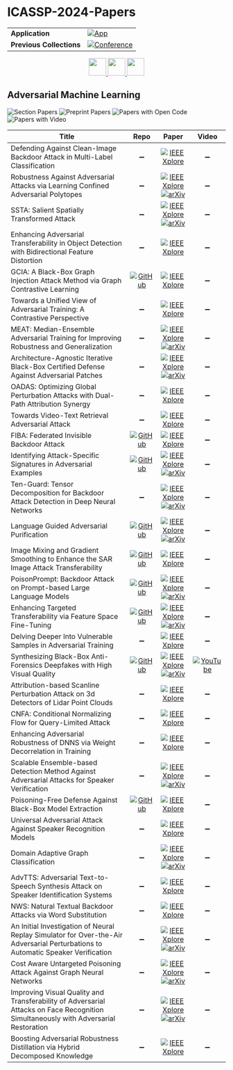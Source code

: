 # ICASSP-2024-Papers

<table>
    <tr>
        <td><strong>Application</strong></td>
        <td>
            <a href="https://huggingface.co/spaces/DmitryRyumin/NewEraAI-Papers" style="float:left;">
                <img src="https://img.shields.io/badge/🤗-NewEraAI--Papers-FFD21F.svg" alt="App" />
            </a>
        </td>
    </tr>
    <tr>
        <td><strong>Previous Collections</strong></td>
        <td>
            <a href="https://github.com/DmitryRyumin/ICASSP-2023-24-Papers/blob/main/README_2023.md">
                <img src="http://img.shields.io/badge/ICASSP-2023-0073AE.svg" alt="Conference">
            </a>
        </td>
    </tr>
</table>

<div align="center">
    <a href="https://github.com/DmitryRyumin/ICASSP-2023-24-Papers/blob/main/sections/2024/main/SLP-L10.md">
        <img src="https://cdn.jsdelivr.net/gh/DmitryRyumin/NewEraAI-Papers@main/images/left.svg" width="40" alt="" />
    </a>
    <a href="https://github.com/DmitryRyumin/ICASSP-2023-24-Papers/">
        <img src="https://cdn.jsdelivr.net/gh/DmitryRyumin/NewEraAI-Papers@main/images/home.svg" width="40" alt="" />
    </a>
    <a href="https://github.com/DmitryRyumin/ICASSP-2023-24-Papers/blob/main/sections/2024/main/SLP-L11.md">
        <img src="https://cdn.jsdelivr.net/gh/DmitryRyumin/NewEraAI-Papers@main/images/right.svg" width="40" alt="" />
    </a>
</div>

## Adversarial Machine Learning

![Section Papers](https://img.shields.io/badge/Section%20Papers-32-42BA16) ![Preprint Papers](https://img.shields.io/badge/Preprint%20Papers-14-b31b1b) ![Papers with Open Code](https://img.shields.io/badge/Papers%20with%20Open%20Code-6-1D7FBF) ![Papers with Video](https://img.shields.io/badge/Papers%20with%20Video-0-FF0000)

| **Title** | **Repo** | **Paper** | **Video** |
|-----------|:--------:|:---------:|:---------:|
| Defending Against Clean-Image Backdoor Attack in Multi-Label Classification | :heavy_minus_sign: | [![IEEE Xplore](https://img.shields.io/badge/IEEE-10447895-E4A42C.svg)](https://ieeexplore.ieee.org/document/10447895) | :heavy_minus_sign: |
| Robustness Against Adversarial Attacks via Learning Confined Adversarial Polytopes | :heavy_minus_sign: | [![IEEE Xplore](https://img.shields.io/badge/IEEE-10446776-E4A42C.svg)](https://ieeexplore.ieee.org/document/10446776) <br/> [![arXiv](https://img.shields.io/badge/arXiv-2401.07991-b31b1b.svg)](https://arxiv.org/abs/2401.07991) | :heavy_minus_sign: |
| SSTA: Salient Spatially Transformed Attack | :heavy_minus_sign: | [![IEEE Xplore](https://img.shields.io/badge/IEEE-10447882-E4A42C.svg)](https://ieeexplore.ieee.org/document/10447882) <br/> [![arXiv](https://img.shields.io/badge/arXiv-2312.07258-b31b1b.svg)](https://arxiv.org/abs/2312.07258) | :heavy_minus_sign: |
| Enhancing Adversarial Transferability in Object Detection with Bidirectional Feature Distortion | :heavy_minus_sign: | [![IEEE Xplore](https://img.shields.io/badge/IEEE-10447293-E4A42C.svg)](https://ieeexplore.ieee.org/document/10447293) | :heavy_minus_sign: |
| GCIA: A Black-Box Graph Injection Attack Method via Graph Contrastive Learning | [![GitHub](https://img.shields.io/github/stars/Gmrider13/GCIA?style=flat)](https://github.com/Gmrider13/GCIA) | [![IEEE Xplore](https://img.shields.io/badge/IEEE-10446876-E4A42C.svg)](https://ieeexplore.ieee.org/document/10446876) | :heavy_minus_sign: |
| Towards a Unified View of Adversarial Training: A Contrastive Perspective | :heavy_minus_sign: | [![IEEE Xplore](https://img.shields.io/badge/IEEE-10446746-E4A42C.svg)](https://ieeexplore.ieee.org/document/10446746) | :heavy_minus_sign: |
| MEAT: Median-Ensemble Adversarial Training for Improving Robustness and Generalization | :heavy_minus_sign: | [![IEEE Xplore](https://img.shields.io/badge/IEEE-10446117-E4A42C.svg)](https://ieeexplore.ieee.org/document/10446117) <br/> [![arXiv](https://img.shields.io/badge/arXiv-2406.14259-b31b1b.svg)](https://arxiv.org/abs/2406.14259) | :heavy_minus_sign: |
| Architecture-Agnostic Iterative Black-Box Certified Defense Against Adversarial Patches | :heavy_minus_sign: | [![IEEE Xplore](https://img.shields.io/badge/IEEE-10448145-E4A42C.svg)](https://ieeexplore.ieee.org/document/10448145) <br/> [![arXiv](https://img.shields.io/badge/arXiv-2305.10929-b31b1b.svg)](https://arxiv.org/abs/2305.10929) | :heavy_minus_sign: |
| OADAS: Optimizing Global Perturbation Attacks with Dual-Path Attribution Synergy | :heavy_minus_sign: | [![IEEE Xplore](https://img.shields.io/badge/IEEE-10446681-E4A42C.svg)](https://ieeexplore.ieee.org/document/10446681) | :heavy_minus_sign: |
| Towards Video-Text Retrieval Adversarial Attack | :heavy_minus_sign: | [![IEEE Xplore](https://img.shields.io/badge/IEEE-10448358-E4A42C.svg)](https://ieeexplore.ieee.org/document/10448358) | :heavy_minus_sign: |
| FIBA: Federated Invisible Backdoor Attack | [![GitHub](https://img.shields.io/github/stars/LukeZane118/FIBA?style=flat)](https://github.com/LukeZane118/FIBA) | [![IEEE Xplore](https://img.shields.io/badge/IEEE-10446910-E4A42C.svg)](https://ieeexplore.ieee.org/document/10446910) | :heavy_minus_sign: |
| Identifying Attack-Specific Signatures in Adversarial Examples | [![GitHub](https://img.shields.io/github/stars/hsouri/REDRL?style=flat)](https://github.com/hsouri/REDRL) | [![IEEE Xplore](https://img.shields.io/badge/IEEE-10446989-E4A42C.svg)](https://ieeexplore.ieee.org/document/10446989) <br/> [![arXiv](https://img.shields.io/badge/arXiv-2110.06802-b31b1b.svg)](https://arxiv.org/abs/2110.06802) | :heavy_minus_sign: |
| Ten-Guard: Tensor Decomposition for Backdoor Attack Detection in Deep Neural Networks | :heavy_minus_sign: | [![IEEE Xplore](https://img.shields.io/badge/IEEE-10448222-E4A42C.svg)](https://ieeexplore.ieee.org/document/10448222) <br/> [![arXiv](https://img.shields.io/badge/arXiv-2401.05432-b31b1b.svg)](https://arxiv.org/abs/2401.05432) | :heavy_minus_sign: |
| Language Guided Adversarial Purification | [![GitHub](https://img.shields.io/github/stars/Visual-Conception-Group/LGAP?style=flat)](https://github.com/Visual-Conception-Group/LGAP) | [![IEEE Xplore](https://img.shields.io/badge/IEEE-10446676-E4A42C.svg)](https://ieeexplore.ieee.org/document/10446676) <br/> [![arXiv](https://img.shields.io/badge/arXiv-2309.10348-b31b1b.svg)](https://arxiv.org/abs/2309.10348) | :heavy_minus_sign: |
| Image Mixing and Gradient Smoothing to Enhance the SAR Image Attack Transferability | [![GitHub](https://img.shields.io/github/stars/JHL-HUST/IMGS?style=flat)](https://github.com/JHL-HUST/IMGS) | [![IEEE Xplore](https://img.shields.io/badge/IEEE-10448395-E4A42C.svg)](https://ieeexplore.ieee.org/document/10448395) | :heavy_minus_sign: |
| PoisonPrompt: Backdoor Attack on Prompt-based Large Language Models | [![GitHub](https://img.shields.io/github/stars/grasses/PoisonPrompt?style=flat)](https://github.com/grasses/PoisonPrompt) | [![IEEE Xplore](https://img.shields.io/badge/IEEE-10446267-E4A42C.svg)](https://ieeexplore.ieee.org/document/10446267) <br/> [![arXiv](https://img.shields.io/badge/arXiv-2310.12439-b31b1b.svg)](https://arxiv.org/abs/2310.12439) | :heavy_minus_sign: |
| Enhancing Targeted Transferability via Feature Space Fine-Tuning | [![GitHub](https://img.shields.io/github/stars/zengh5/TA_feature_FT?style=flat)](https://github.com/zengh5/TA_feature_FT) | [![IEEE Xplore](https://img.shields.io/badge/IEEE-10446654-E4A42C.svg)](https://ieeexplore.ieee.org/document/10446654) <br/> [![arXiv](https://img.shields.io/badge/arXiv-2401.02727-b31b1b.svg)](https://arxiv.org/abs/2401.02727) | :heavy_minus_sign: |
| Delving Deeper Into Vulnerable Samples in Adversarial Training | :heavy_minus_sign: | [![IEEE Xplore](https://img.shields.io/badge/IEEE-10447217-E4A42C.svg)](https://ieeexplore.ieee.org/document/10447217) | :heavy_minus_sign: |
| Synthesizing Black-Box Anti-Forensics Deepfakes with High Visual Quality | [![GitHub](https://img.shields.io/github/stars/fb-reps/Synthesizing-Black-box-Anti-forensics-DeepFakes-with-High-Visual-Quality?style=flat)](https://github.com/fb-reps/Synthesizing-Black-box-Anti-forensics-DeepFakes-with-High-Visual-Quality) | [![IEEE Xplore](https://img.shields.io/badge/IEEE-10447611-E4A42C.svg)](https://ieeexplore.ieee.org/document/10447611) <br/> [![arXiv](https://img.shields.io/badge/arXiv-2312.10713-b31b1b.svg)](https://arxiv.org/abs/2312.10713) | [![YouTube](https://img.shields.io/badge/YouTube-%23FF0000.svg?style=for-the-badge&logo=YouTube&logoColor=white)](https://www.youtube.com/watch?v=EYw-7ErUAKU) |
| Attribution-based Scanline Perturbation Attack on 3d Detectors of Lidar Point Clouds | :heavy_minus_sign: | [![IEEE Xplore](https://img.shields.io/badge/IEEE-10447340-E4A42C.svg)](https://ieeexplore.ieee.org/document/10447340) | :heavy_minus_sign: |
| CNFA: Conditional Normalizing Flow for Query-Limited Attack | :heavy_minus_sign: | [![IEEE Xplore](https://img.shields.io/badge/IEEE-10447629-E4A42C.svg)](https://ieeexplore.ieee.org/document/10447629) | :heavy_minus_sign: |
| Enhancing Adversarial Robustness of DNNS via Weight Decorrelation in Training | :heavy_minus_sign: | [![IEEE Xplore](https://img.shields.io/badge/IEEE-10447737-E4A42C.svg)](https://ieeexplore.ieee.org/document/10447737) | :heavy_minus_sign: |
| Scalable Ensemble-based Detection Method Against Adversarial Attacks for Speaker Verification | :heavy_minus_sign: | [![IEEE Xplore](https://img.shields.io/badge/IEEE-10447441-E4A42C.svg)](https://ieeexplore.ieee.org/document/10447441) <br/> [![arXiv](https://img.shields.io/badge/arXiv-2312.08622-b31b1b.svg)](https://arxiv.org/abs/2312.08622) | :heavy_minus_sign: |
| Poisoning-Free Defense Against Black-Box Model Extraction | [![GitHub](https://img.shields.io/github/stars/Hatins/AdvFT?style=flat)](https://github.com/Hatins/AdvFT) | [![IEEE Xplore](https://img.shields.io/badge/IEEE-10447550-E4A42C.svg)](https://ieeexplore.ieee.org/document/10447550) | :heavy_minus_sign: |
| Universal Adversarial Attack Against Speaker Recognition Models | :heavy_minus_sign: | [![IEEE Xplore](https://img.shields.io/badge/IEEE-10447073-E4A42C.svg)](https://ieeexplore.ieee.org/document/10447073) | :heavy_minus_sign: |
| Domain Adaptive Graph Classification | :heavy_minus_sign: | [![IEEE Xplore](https://img.shields.io/badge/IEEE-10448226-E4A42C.svg)](https://ieeexplore.ieee.org/document/10448226) <br/> [![arXiv](https://img.shields.io/badge/arXiv-2312.13536-b31b1b.svg)](https://arxiv.org/abs/2312.13536) | :heavy_minus_sign: |
| AdvTTS: Adversarial Text-to-Speech Synthesis Attack on Speaker Identification Systems | :heavy_minus_sign: | [![IEEE Xplore](https://img.shields.io/badge/IEEE-10447190-E4A42C.svg)](https://ieeexplore.ieee.org/document/10447190) | :heavy_minus_sign: |
| NWS: Natural Textual Backdoor Attacks via Word Substitution | :heavy_minus_sign: | [![IEEE Xplore](https://img.shields.io/badge/IEEE-10447968-E4A42C.svg)](https://ieeexplore.ieee.org/document/10447968) | :heavy_minus_sign: |
| An Initial Investigation of Neural Replay Simulator for Over-the-Air Adversarial Perturbations to Automatic Speaker Verification | :heavy_minus_sign: | [![IEEE Xplore](https://img.shields.io/badge/IEEE-10447811-E4A42C.svg)](https://ieeexplore.ieee.org/document/10447811) <br/> [![arXiv](https://img.shields.io/badge/arXiv-2310.05354-b31b1b.svg)](https://arxiv.org/abs/2310.05354) | :heavy_minus_sign: |
| Cost Aware Untargeted Poisoning Attack Against Graph Neural Networks | :heavy_minus_sign: | [![IEEE Xplore](https://img.shields.io/badge/IEEE-10446170-E4A42C.svg)](https://ieeexplore.ieee.org/document/10446170) <br/> [![arXiv](https://img.shields.io/badge/arXiv-2312.07158-b31b1b.svg)](https://arxiv.org/abs/2312.07158) | :heavy_minus_sign: |
| Improving Visual Quality and Transferability of Adversarial Attacks on Face Recognition Simultaneously with Adversarial Restoration | :heavy_minus_sign: | [![IEEE Xplore](https://img.shields.io/badge/IEEE-10447402-E4A42C.svg)](https://ieeexplore.ieee.org/document/10447402) <br/> [![arXiv](https://img.shields.io/badge/arXiv-2309.01582-b31b1b.svg)](https://arxiv.org/abs/2309.01582) | :heavy_minus_sign: |
| Boosting Adversarial Robustness Distillation via Hybrid Decomposed Knowledge | :heavy_minus_sign: | [![IEEE Xplore](https://img.shields.io/badge/IEEE-10447411-E4A42C.svg)](https://ieeexplore.ieee.org/document/10447411) | :heavy_minus_sign: |
